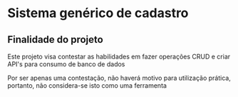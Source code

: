 <h1> Sistema genérico de cadastro </h1>

<h2>Finalidade do projeto</h2>
<p>Este projeto visa contestar as habilidades em fazer operações CRUD e criar API's para consumo de banco de dados</p>
<p>Por ser apenas uma contestação, não haverá motivo para utilização prática, portanto, não considera-se isto como uma ferramenta</p>
